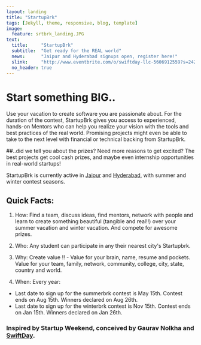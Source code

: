 ```yaml
---
layout: landing
title: "StartupBrk"
tags: [Jekyll, theme, responsive, blog, template]
image:
  feature: srtbrk_landing.JPG
text:
  title:     "StartupBrk"
  subtitle:  "Get ready for the REAL world"
  news:      "Jaipur and Hyderabad signups open, register here!"
  slink:     "http://www.eventbrite.com/o/swiftday-llc-5606912559?s=24250965"
  no_header: true
---
```

# Start something BIG..
Use your vacation to create software you are passionate about. For the duration of the contest, StartupBrk gives you access to experienced, hands-on Mentors who can help you realize your vision with the tools and best practices of the real world. Promising projects might even be able to take to the next level with financial or technical backing from StartupBrk.

##..did we tell you about the prizes?
Need more reasons to get excited? The best projects get cool cash prizes, and maybe even internship opportunities in real-world startups!

StartupBrk is currently active in [Jaipur](http://www.eventbrite.com/e/web-mobile-application-development-contest-startupbrk-jaipur-tickets-11298503127?aff=eorg) and [Hyderabad](http://www.eventbrite.com/e/web-mobile-application-development-contest-startupbrk-hyderabad-tickets-11328218005?aff=eorg), with summer and winter contest seasons.

## Quick Facts:
1. How: Find a team, discuss ideas, find mentors, network with people and learn to create something beautiful (tangible and real!!) over your summer vacation and winter vacation. And compete for awesome prizes.

2. Who: Any student can participate in any their nearest city's Startupbrk.

3. Why: Create value !! - Value for your brain, name, resume and pockets. Value for your team, family, network, community, college, city, state, country and world. 

4. When: Every year:
  * Last date to sign up for the summerbrk contest is May 15th. Contest ends on Aug 15th. Winners declared on Aug 26th.
  * Last date to sign up for the winterbrk contest is Nov 15th. Contest ends on Jan 15th. Winners declared on Jan 26th.

### Inspired by Startup Weekend, conceived by Gaurav Nolkha and [SwiftDay](https://www.swiftday.com).
